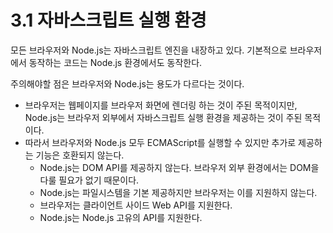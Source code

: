 # 3.1 자바스크립트 실행 환경

모든 브라우저와 Node.js는 자바스크립트 엔진을 내장하고 있다. 기본적으로 브라우저에서 동작하는 코드는 Node.js 환경에서도 동작한다.

주의해야할 점은 브라우저와 Node.js는 용도가 다르다는 것이다.

- 브라우저는 웹페이지를 브라우저 화면에 렌더링 하는 것이 주된 목적이지만, Node.js는 브라우저 외부에서 자바스크립트 실행 환경을 제공하는 것이 주된 목적이다.
- 따라서 브라우저와 Node.js 모두 ECMAScript를 실행할 수 있지만 추가로 제공하는 기능은 호환되지 않는다.
  - Node.js는 DOM API를 제공하지 않는다. 브라우저 외부 환경에서는 DOM을 다룰 필요가 없기 때문이다.
  - Node.js는 파일시스템을 기본 제공하지만 브라우저는 이를 지원하지 않는다.
  - 브라우저는 클라이언트 사이드 Web API를 지원한다.
  - Node.js는 Node.js 고유의 API를 지원한다.
